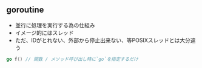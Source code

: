 
## goroutine

* 並行に処理を実行する為の仕組み
* イメージ的にはスレッド
* ただ、IDがとれない、外部から停止出来ない、等POSIXスレッドとは大分違う

```go
go f() // 関数 / メソッド呼び出し時に`go`を指定するだけ
```
